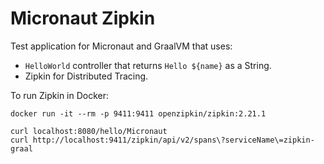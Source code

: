 # Micronaut Zipkin #

Test application for Micronaut and GraalVM that uses:

- `HelloWorld` controller that returns `Hello ${name}` as a String.
- Zipkin for Distributed Tracing.

To run Zipkin in Docker:
```
docker run -it --rm -p 9411:9411 openzipkin/zipkin:2.21.1
```

```
curl localhost:8080/hello/Micronaut
curl http://localhost:9411/zipkin/api/v2/spans\?serviceName\=zipkin-graal
```
